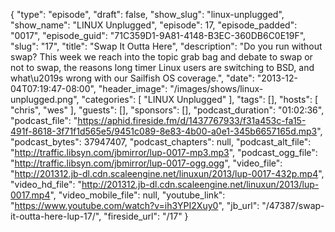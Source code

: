 {
  "type": "episode",
  "draft": false,
  "show_slug": "linux-unplugged",
  "show_name": "LINUX Unplugged",
  "episode": 17,
  "episode_padded": "0017",
  "episode_guid": "71C359D1-9A81-4148-B3EC-360DB6C0E19F",
  "slug": "17",
  "title": "Swap It Outta Here",
  "description": "Do you run without swap? This week we reach into the topic grab bag and debate to swap or not to swap, the reasons long timer Linux users are switching to BSD, and what\u2019s wrong with our Sailfish OS coverage.",
  "date": "2013-12-04T07:19:47-08:00",
  "header_image": "/images/shows/linux-unplugged.png",
  "categories": [
    "LINUX Unplugged"
  ],
  "tags": [],
  "hosts": [
    "chris",
    "wes"
  ],
  "guests": [],
  "sponsors": [],
  "podcast_duration": "01:02:36",
  "podcast_file": "https://aphid.fireside.fm/d/1437767933/f31a453c-fa15-491f-8618-3f71f1d565e5/9451c089-8e83-4b00-a0e1-345b6657165d.mp3",
  "podcast_bytes": 37947407,
  "podcast_chapters": null,
  "podcast_alt_file": "http://traffic.libsyn.com/jbmirror/lup-0017-mp3.mp3",
  "podcast_ogg_file": "http://traffic.libsyn.com/jbmirror/lup-0017-ogg.ogg",
  "video_file": "http://201312.jb-dl.cdn.scaleengine.net/linuxun/2013/lup-0017-432p.mp4",
  "video_hd_file": "http://201312.jb-dl.cdn.scaleengine.net/linuxun/2013/lup-0017.mp4",
  "video_mobile_file": null,
  "youtube_link": "https://www.youtube.com/watch?v=ih3YPI2Xuy0",
  "jb_url": "/47387/swap-it-outta-here-lup-17/",
  "fireside_url": "/17"
}

